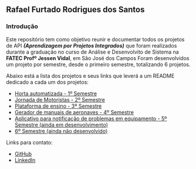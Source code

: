 ## Rafael Furtado Rodrigues dos Santos

### Introdução
Este repositório tem como objetivo reunir e documentar todos os projetos de API ***(Aprendizagem por Projetos Integrados)*** que foram realizados durante a graduação no curso de Análise e Desenvolvito de Sistema na **FATEC Profº Jessen Vidal**, em São José dos Campos
Foram desenvolvidos um projeto por semestre, desde o primeiro semestre, totalizando 6 projetos.

Abaixo está a lista dos projetos e seus links que leverá a um README dedicado a cada um dos projetos:

- [Horta automatizada - 1º Semestre](https://github.com/Syank/portifolio-TG-fatec/tree/main/primeiroSemestre)
- [Jornada de Motoristas - 2º Semestre](https://github.com/Syank/portifolio-TG-fatec/tree/main/segundoSemestre)
- [Plataforma de ensino - 3º Semestre](https://github.com/Syank/portifolio-TG-fatec/tree/main/terceiroSemestre)
- [Gerador de manuais de aeronaves - 4º Semestre](https://github.com/Syank/portifolio-TG-fatec/tree/main/quartoSemestre)
- [Aplicativo para notificação de problemas em equipamento - 5º Semestre (ainda em desenvolvimento)](#)
- [6º Semestre (ainda não desenvolvido)](#)


Links para contato:
- [GitHub](https://github.com/Syank)
- [LinkedIn](https://www.linkedin.com/in/rafael-furtado-613a9712a/)
